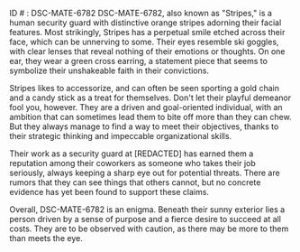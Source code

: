ID # : DSC-MATE-6782
DSC-MATE-6782, also known as "Stripes," is a human security guard with distinctive orange stripes adorning their facial features. Most strikingly, Stripes has a perpetual smile etched across their face, which can be unnerving to some. Their eyes resemble ski goggles, with clear lenses that reveal nothing of their emotions or thoughts. On one ear, they wear a green cross earring, a statement piece that seems to symbolize their unshakeable faith in their convictions. 

Stripes likes to accessorize, and can often be seen sporting a gold chain and a candy stick as a treat for themselves. Don't let their playful demeanor fool you, however. They are a driven and goal-oriented individual, with an ambition that can sometimes lead them to bite off more than they can chew. But they always manage to find a way to meet their objectives, thanks to their strategic thinking and impeccable organizational skills. 

Their work as a security guard at [REDACTED] has earned them a reputation among their coworkers as someone who takes their job seriously, always keeping a sharp eye out for potential threats. There are rumors that they can see things that others cannot, but no concrete evidence has yet been found to support these claims. 

Overall, DSC-MATE-6782 is an enigma. Beneath their sunny exterior lies a person driven by a sense of purpose and a fierce desire to succeed at all costs. They are to be observed with caution, as there may be more to them than meets the eye.